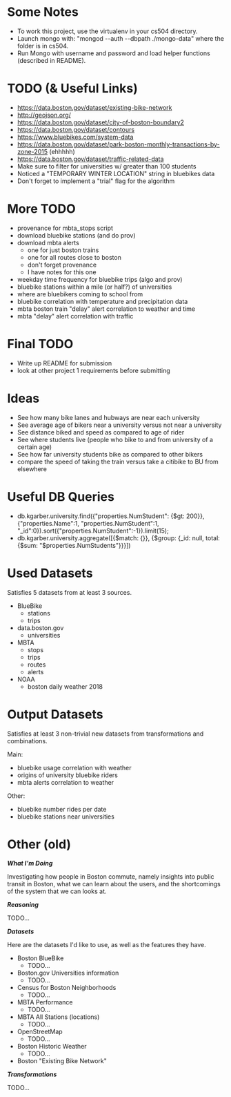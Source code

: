 
# Some Notes
* To work this project, use the virtualenv in your cs504 directory.
* Launch mongo with: "mongod --auth --dbpath ./mongo-data" where the folder is in cs504.
* Run Mongo with username and password and load helper functions (described in README).

# TODO (& Useful Links)
* https://data.boston.gov/dataset/existing-bike-network
* http://geojson.org/
* https://data.boston.gov/dataset/city-of-boston-boundary2
* https://data.boston.gov/dataset/contours
* https://www.bluebikes.com/system-data
* https://data.boston.gov/dataset/park-boston-monthly-transactions-by-zone-2015 (ehhhhh)
* https://data.boston.gov/dataset/traffic-related-data
* Make sure to filter for universities w/ greater than 100 students
* Noticed a "TEMPORARY WINTER LOCATION" string in bluebikes data
* Don't forget to implement a "trial" flag for the algorithm

# More TODO
* provenance for mbta_stops script
* download bluebike stations (and do prov)
* download mbta alerts
	* one for just boston trains
	* one for all routes close to boston
	* don't forget provenance
	* I have notes for this one
* weekday time frequency for bluebike trips (algo and prov)
* bluebike stations within a mile (or half?) of universities
* where are bluebikers coming to school from
* bluebike correlation with temperature and precipitation data
* mbta boston train "delay" alert correlation to weather and time
* mbta "delay" alert correlation with traffic

# Final TODO
* Write up README for submission
* look at other project 1 requirements before submitting

# Ideas
* See how many bike lanes and hubways are near each university
* See average age of bikers near a university versus not near a university
* See distance biked and speed as compared to age of rider
* See where students live (people who bike to and from university of a certain age)
* See how far university students bike as compared to other bikers
* compare the speed of taking the train versus take a citibike to BU from elsewhere

# Useful DB Queries
* db.kgarber.university.find({"properties.NumStudent": {$gt: 200}}, {"properties.Name":1, "properties.NumStudent":1, "\_id":0}).sort({"properties.NumStudent":-1}).limit(15);
* db.kgarber.university.aggregate([{$match: {}}, {$group: {\_id: null, total: {$sum: "$properties.NumStudents"}}}])

# Used Datasets

Satisfies 5 datasets from at least 3 sources.

* BlueBike
	* stations
	* trips
* data.boston.gov
	* universities
* MBTA
	* stops
	* trips
	* routes
	* alerts
* NOAA
	* boston daily weather 2018

# Output Datasets

Satisfies at least 3 non-trivial new datasets from transformations and combinations.

Main:
* bluebike usage correlation with weather
* origins of university bluebike riders
* mbta alerts correlation to weather

Other:
* bluebike number rides per date
* bluebike stations near universities

# Other (old)

***What I'm Doing***

Investigating how people in Boston commute, namely insights into public transit in Boston, what we can learn about the users, and the shortcomings of the system that we can looks at.

***Reasoning***

TODO...

***Datasets***

Here are the datasets I'd like to use, as well as the features they have.

* Boston BlueBike
    * TODO...
* Boston.gov Universities information
    * TODO...
* Census for Boston Neighborhoods
    * TODO...
* MBTA Performance
    * TODO...
* MBTA All Stations (locations)
	* TODO...
* OpenStreetMap
    * TODO...
* Boston Historic Weather
    * TODO...
* Boston "Existing Bike Network"

***Transformations***

TODO...
